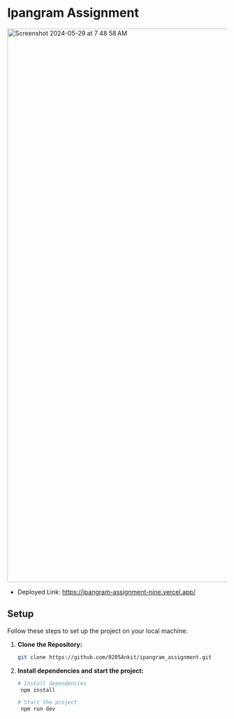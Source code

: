 # Ipangram Assignment

<img width="1265" alt="Screenshot 2024-05-29 at 7 48 58 AM" src="https://github.com/0205Ankit/ipangram_assignment/assets/90479290/ac0a13c7-16f7-4e7b-b0b6-680f0afa5d9e">

  - Deployed Link: https://ipangram-assignment-nine.vercel.app/

## Setup

Follow these steps to set up the project on your local machine:

1. **Clone the Repository:**

   ```bash
   git clone https://github.com/0205Ankit/ipangram_assignment.git

   ```

2. **Install dependencies and start the project:**

   ```bash
   # Install dependencies
    npm install

   # Start the project
    npm run dev

   ```
